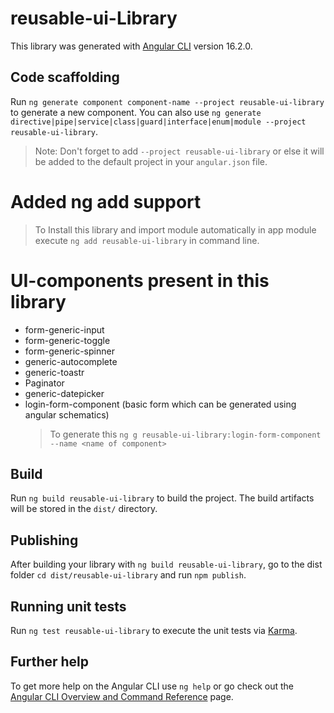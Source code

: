 # reusable-ui-Library

This library was generated with [Angular CLI](https://github.com/angular/angular-cli) version 16.2.0.

## Code scaffolding

Run `ng generate component component-name --project reusable-ui-library` to generate a new component. You can also use `ng generate directive|pipe|service|class|guard|interface|enum|module --project reusable-ui-library`.
> Note: Don't forget to add `--project reusable-ui-library` or else it will be added to the default project in your `angular.json` file. 


# Added ng add support

> To Install this library and import module automatically in app module execute `ng add reusable-ui-library` in command line.

# UI-components present in this library

- form-generic-input
- form-generic-toggle
- form-generic-spinner
- generic-autocomplete
- generic-toastr
- Paginator
- generic-datepicker
- login-form-component (basic form which can be generated using angular schematics)
   > To generate this `ng g reusable-ui-library:login-form-component --name <name of component>`


## Build

Run `ng build reusable-ui-library` to build the project. The build artifacts will be stored in the `dist/` directory.

## Publishing

After building your library with `ng build reusable-ui-library`, go to the dist folder `cd dist/reusable-ui-library` and run `npm publish`.

## Running unit tests

Run `ng test reusable-ui-library` to execute the unit tests via [Karma](https://karma-runner.github.io).

## Further help

To get more help on the Angular CLI use `ng help` or go check out the [Angular CLI Overview and Command Reference](https://angular.io/cli) page.
